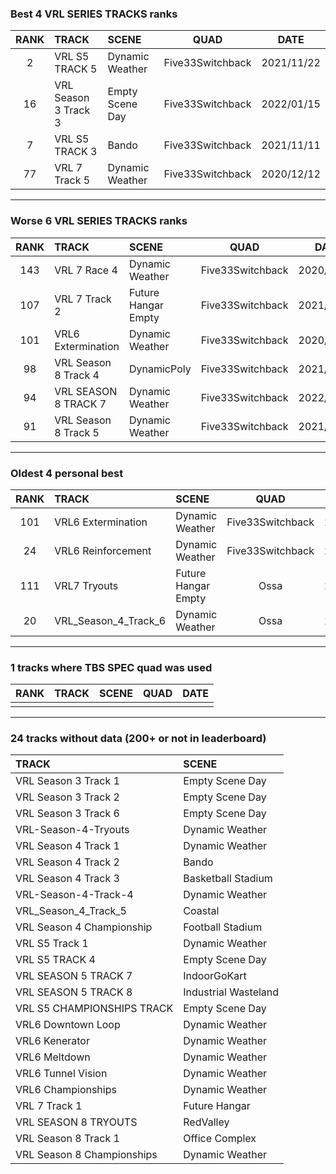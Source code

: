 ### Best 4 VRL SERIES TRACKS ranks
|RANK|TRACK|SCENE|QUAD|DATE|
|:---:|:---|:---|:---:|:---:|
|2|VRL S5 TRACK 5|Dynamic Weather|Five33Switchback|2021/11/22|
|16|VRL Season 3 Track 3|Empty Scene Day|Five33Switchback|2022/01/15|
|7|VRL S5 TRACK 3|Bando|Five33Switchback|2021/11/11|
|77|VRL 7 Track 5|Dynamic Weather|Five33Switchback|2020/12/12|
---
### Worse 6 VRL SERIES TRACKS ranks
|RANK|TRACK|SCENE|QUAD|DATE|
|:---:|:---|:---|:---:|:---:|
|143|VRL 7 Race 4|Dynamic Weather|Five33Switchback|2020/11/28|
|107|VRL 7 Track 2|Future Hangar Empty|Five33Switchback|2021/11/13|
|101|VRL6 Extermination|Dynamic Weather|Five33Switchback|2020/04/12|
|98|VRL Season 8 Track 4|DynamicPoly|Five33Switchback|2021/12/07|
|94|VRL SEASON 8 TRACK 7|Dynamic Weather|Five33Switchback|2022/01/26|
|91|VRL Season 8 Track 5|Dynamic Weather|Five33Switchback|2021/12/19|
---
### Oldest 4 personal best
|RANK|TRACK|SCENE|QUAD|DATE|
|:---:|:---|:---|:---:|:---:|
|101|VRL6 Extermination|Dynamic Weather|Five33Switchback|2020/04/12|
|24|VRL6 Reinforcement|Dynamic Weather|Five33Switchback|2020/04/12|
|111|VRL7 Tryouts|Future Hangar Empty|Ossa|2020/09/16|
|20|VRL_Season_4_Track_6|Dynamic Weather|Ossa|2020/10/19|
---
### 1 tracks where TBS SPEC quad was used
|RANK|TRACK|SCENE|QUAD|DATE|
|:---:|:---|:---|:---:|:---:|
||||||
---
### 24 tracks without data (200+ or not in leaderboard)
|TRACK|SCENE|
|:---|:---|
|VRL Season 3 Track 1|Empty Scene Day|
|VRL Season 3 Track 2|Empty Scene Day|
|VRL Season 3 Track 6|Empty Scene Day|
|VRL-Season-4-Tryouts|Dynamic Weather|
|VRL Season 4 Track 1|Dynamic Weather|
|VRL Season 4 Track 2|Bando|
|VRL Season 4 Track 3|Basketball Stadium|
|VRL-Season-4-Track-4|Dynamic Weather|
|VRL_Season_4_Track_5|Coastal|
|VRL Season 4 Championship|Football Stadium|
|VRL S5 Track 1|Dynamic Weather|
|VRL S5 TRACK 4|Empty Scene Day|
|VRL SEASON 5 TRACK 7|IndoorGoKart|
|VRL SEASON 5 TRACK 8|Industrial Wasteland|
|VRL S5 CHAMPIONSHIPS TRACK|Empty Scene Day|
|VRL6 Downtown Loop|Dynamic Weather|
|VRL6 Kenerator|Dynamic Weather|
|VRL6 Meltdown|Dynamic Weather|
|VRL6 Tunnel Vision|Dynamic Weather|
|VRL6 Championships|Dynamic Weather|
|VRL 7 Track 1|Future Hangar|
|VRL SEASON 8 TRYOUTS|RedValley|
|VRL Season 8 Track 1|Office Complex|
|VRL Season 8 Championships|Dynamic Weather|
